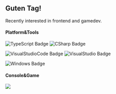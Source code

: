 ## Guten Tag! 
Recently interested in frontend and gamedev.

#### Platform&Tools

![TypeScript Badge][TypeScript-Badge]
![CSharp Badge][CSharp-Badge]

![VisualStudioCode Badge][VisualStudioCode-Badge]
![VisualStudio Badge][VisualStudio-Badge]

![Windows Badge][Windows-Badge]

#### Console&Game
[![](https://img.shields.io/badge/Steam-171a21?style=flat-square&logo=steam&logoColor=ffffff)](https://steamcommunity.com/)


<!-- #region Tool Badges -->
[TypeScript-Badge]: https://img.shields.io/badge/-TypeScript-%23007ACC?style=flat-square&logo=typescript&logoColor=white "TypeScript Badge"

[CSharp-Badge]: https://img.shields.io/badge/-C_Sharp-%23239120?style=flat-square&logo=c-sharp&logoColor=white "C Sharp Badge"

[Windows-Badge]: https://img.shields.io/badge/-Windows-%230078D6?style=flat-square&logo=windows&logoColor=white "Windows Badge"

[VisualStudio-Badge]: https://img.shields.io/badge/-Visual_Studio-%235C2D91?style=flat-square&logo=visual-studio&logoColor=white "Visual Studio Badge"

[VisualStudioCode-Badge]: https://img.shields.io/badge/-Visual_Studio_Code-%23007ACC?style=flat-square&logo=visual-studio-code&logoColor=white "Visual Studio Code Badge"
